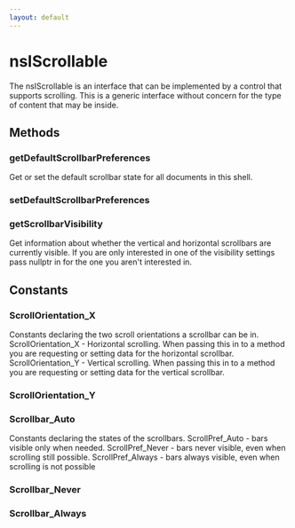 ```yaml
---
layout: default
---
```


# nsIScrollable #

The nsIScrollable is an interface that can be implemented by a control that
supports scrolling.  This is a generic interface without concern for the 
type of content that may be inside.


## Methods ##

### getDefaultScrollbarPreferences ###

Get or set the default scrollbar state for all documents in
this shell.


### setDefaultScrollbarPreferences ###

### getScrollbarVisibility ###

Get information about whether the vertical and horizontal scrollbars are
currently visible.  If you are only interested in one of the visibility
settings pass nullptr in for the one you aren't interested in.


## Constants ##

### ScrollOrientation_X ###

Constants declaring the two scroll orientations a scrollbar can be in.
ScrollOrientation_X - Horizontal scrolling.  When passing this
        in to a method you are requesting or setting data for the
        horizontal scrollbar.
ScrollOrientation_Y - Vertical scrolling.  When passing this
        in to a method you are requesting or setting data for the
        vertical scrollbar.


### ScrollOrientation_Y ###

### Scrollbar_Auto ###

Constants declaring the states of the scrollbars.
ScrollPref_Auto - bars visible only when needed.
ScrollPref_Never - bars never visible, even when scrolling still possible.
ScrollPref_Always - bars always visible, even when scrolling is not possible


### Scrollbar_Never ###

### Scrollbar_Always ###
